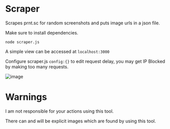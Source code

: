 # Scraper

Scrapes prnt.sc for random screenshots and puts image urls in a json file.

Make sure to install dependencies.

```
node scraper.js
```
A simple view can be accessed at ```localhost:3000``` 


Configure scraper.js ```config:{}``` to edit request delay, you may get IP Blocked by making too many requests.


![image](https://user-images.githubusercontent.com/58175179/132992993-db66e588-4357-4539-a5fa-309c5141d56d.png)

# Warnings

I am not responsible for your actions using this tool. <br>

There can and will be explicit images which are found by using this tool. <br>

